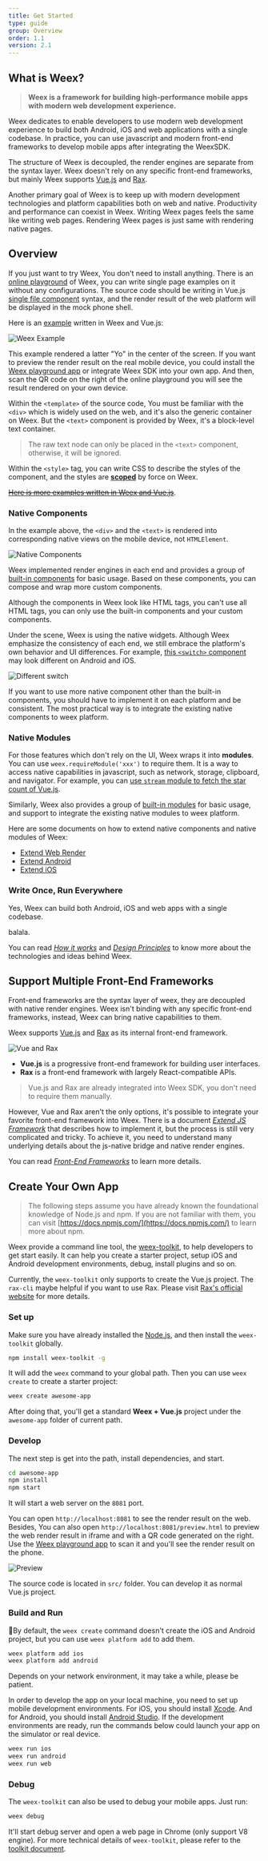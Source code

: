 ```yaml
---
title: Get Started
type: guide
group: Overview
order: 1.1
version: 2.1
---
```


<!-- toc -->

## What is Weex?

> **Weex is a framework for building high-performance mobile apps with modern web development experience.**

Weex dedicates to enable developers to use modern web development experience to build both Android, iOS and web applications with a single codebase. In practice, you can use javascript and modern front-end frameworks to develop mobile apps after integrating the WeexSDK.

The structure of Weex is decoupled, the render engines are separate from the syntax layer. Weex doesn't rely on any specific front-end frameworks, but mainly Weex supports [Vue.js](https://vuejs.org/) and [Rax](https://alibaba.github.io/rax/).

Another primary goal of Weex is to keep up with modern development technologies and platform capabilities both on web and native. Productivity and performance can coexist in Weex. Writing Weex pages feels the same like writing web pages. Rendering Weex pages is just same with rendering native pages.

## Overview

If you just want to try Weex, You don't need to install anything. There is an [online playground](http://dotwe.org/vue/) of Weex, you can write single page examples on it without any configurations. The source code should be writing in Vue.js [single file component](https://vuejs.org/v2/guide/single-file-components.html) syntax, and the render result of the web platform will be displayed in the mock phone shell.

Here is an [example](http://dotwe.org/vue/8da01827631b21150a12dd54d7114380) written in Weex and Vue.js:

![Weex Example](./images/weex-example-yo.png)

This example rendered a latter "Yo" in the center of the screen. If you want to preview the render result on the real mobile device, you could install the [Weex playground app](https://weex-project.io/playground.html) or integrate Weex SDK into your own app. And then, scan the QR code on the right of the online playground you will see the result rendered on your own device.

Within the `<template>` of the source code, You must be familiar with the `<div>` which is widely used on the web, and it's also the generic container on Weex. But the `<text>` component is provided by Weex, it's a block-level text container.

> The raw text node can only be placed in the `<text>` component, otherwise, it will be ignored.

Within the `<style>` tag, you can write CSS to describe the styles of the component, and the styles are [**scoped**](https://vue-loader.vuejs.org/en/features/scoped-css.html) by force on Weex.

~~[Here is more examples written in Weex and Vue.js](https://hanks10100.github.io/weex-vue-examples/)~~.

### Native Components

In the example above, the `<div>` and the `<text>` is rendered into corresponding native views on the mobile device, not `HTMLElement`.

![Native Components](./images/native-component.png)

Weex implemented render engines in each end and provides a group of [built-in components](../references/components/) for basic usage. Based on these components, you can compose and wrap more custom components.

Although the components in Weex look like HTML tags, you can't use all HTML tags, you can only use the built-in components and your custom components.

Under the scene, Weex is using the native widgets. Although Weex emphasize the consistency of each end, we still embrace the platform's own behavior and UI differences. For example, [this `<switch>` component](http://dotwe.org/vue/d96943452b6708422197c47920903823) may look different on Android and iOS.

![Different switch](./images/different-switch.png)

If you want to use more native component other than the built-in components, you should have to implement it on each platform and be consistent. The most practical way is to integrate the existing native components to weex platform.

### Native Modules

For those features which don't rely on the UI, Weex wraps it into **modules**. You can use `weex.requireModule('xxx')` to require them. It is a way to access native capabilities in javascript, such as network, storage, clipboard, and navigator. For example, you can [use `stream` module to fetch the star count of Vue.js](http://dotwe.org/vue/2ae062b6a04124a35bbe2da3b1e5c07b).

Similarly, Weex also provides a group of [built-in modules](../references/modules/) for basic usage, and support to integrate the existing native modules to weex platform.

Here are some documents on how to extend native components and native modules of Weex:

+ [Extend Web Render](./extend-web-render.html)
+ [Extend Android](./extend-android.html)
+ [Extend iOS](./extend-ios.html)

### Write Once, Run Everywhere

Yes, Weex can build both Android, iOS and web apps with a single codebase.

balala.

You can read *[How it works](../wiki/index.html)* and *[Design Principles](../wiki/design-principles.html)* to know more about the technologies and ideas behind Weex.

## Support Multiple Front-End Frameworks

Front-end frameworks are the syntax layer of weex, they are decoupled with native render engines. Weex isn't binding with any specific front-end frameworks, instead, Weex can bring native capabilities to them.

Weex supports [Vue.js](https://vuejs.org/) and [Rax](https://alibaba.github.io/rax/) as its internal front-end framework.

![Vue and Rax](./images/vue-rax.png)

+ **Vue.js** is a progressive front-end framework for building user interfaces.
+ **Rax** is a front-end framework with largely React-compatible APIs.

> Vue.js and Rax are already integrated into Weex SDK, you don't need to require them manually.

However, Vue and Rax aren't the only options, it's possible to integrate your favorite front-end framework into Weex. There is a document *[Extend JS Framework](./advanced/extend-js-framework.html)* that describes how to implement it, but the process is still very complicated and tricky. To achieve it, you need to understand many underlying details about the js-native bridge and native render engines.

You can read *[Front-End Frameworks](./front-end-frameworks.html)* to learn more details.

## Create Your Own App

> The following steps assume you have already known the foundational knowledge of Node.js and npm. If you are not familiar with them, you can visit [https://docs.npmjs.com/](https://docs.npmjs.com/) to learn more about npm.

Weex provide a command line tool, the [weex-toolkit](http://weex-project.io/tools/toolkit.html), to help developers to get start easily. It can help you create a starter project, setup iOS and Android development environments, debug, install plugins and so on.

Currently, the `weex-toolkit` only supports to create the Vue.js project. The `rax-cli` maybe helpful if you want to use Rax. Please visit [Rax's official website](https://alibaba.github.io/rax/) for more details.

### Set up

Make sure you have already installed the [Node.js](https://nodejs.org/), and then install the `weex-toolkit` globally.

```bash
npm install weex-toolkit -g
```

It will add the `weex` command to your global path. Then you can use `weex create` to create a starter project:

```bash
weex create awesome-app
```

After doing that, you'll get a standard **Weex + Vue.js** project under the `awesome-app` folder of current path.

### Develop

The next step is get into the path, install dependencies, and start.

```bash
cd awesome-app
npm install
npm start
```

It will start a web server on the `8081` port.

You can open `http://localhost:8081` to see the render result on the web. Besides, You can also open `http://localhost:8081/preview.html` to preview the web render result in iframe and with a QR code generated on the right. Use the [Weex playground app](http://weex-project.io/playground.html) to scan it and you'll see the render result on the phone.

![Preview]()

The source code is located in `src/` folder. You can develop it as normal Vue.js project.

### Build and Run

By default, the `weex create` command doesn't create the iOS and Android project, but you can use `weex platform add` to add them.

```bash
weex platform add ios
weex platform add android
```

Depends on your network environment, it may take a while, please be patient.

In order to develop the app on your local machine, you need to set up mobile development environments. For iOS, you should install [Xcode](https://developer.apple.com/xcode/). And for Android, you should install [Android Studio](https://developer.android.com/studio/index.html). If the development environments are ready, run the commands below could launch your app on the simulator or real device.

```bash
weex run ios
weex run android
weex run web
```

### Debug

The `weex-toolkit` can also be used to debug your mobile apps. Just run:

```bash
weex debug
```

It'll start debug server and open a web page in Chrome (only support V8 engine). For more technical details of `weex-toolkit`, please refer to the [toolkit document](../tools/toolkit.html).
